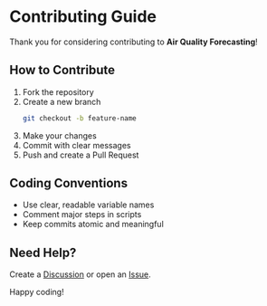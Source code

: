 # Contributing Guide

Thank you for considering contributing to **Air Quality Forecasting**!

## How to Contribute

1. Fork the repository
2. Create a new branch
   ```bash
   git checkout -b feature-name
   ```
3. Make your changes
4. Commit with clear messages
5. Push and create a Pull Request

## Coding Conventions

- Use clear, readable variable names
- Comment major steps in scripts
- Keep commits atomic and meaningful

## Need Help?

Create a [Discussion](https://github.com/loutou-anas/air_quality_forecasting/discussions) or open an [Issue](https://github.com/loutou-anas/air_quality_forecasting/issues).

Happy coding!